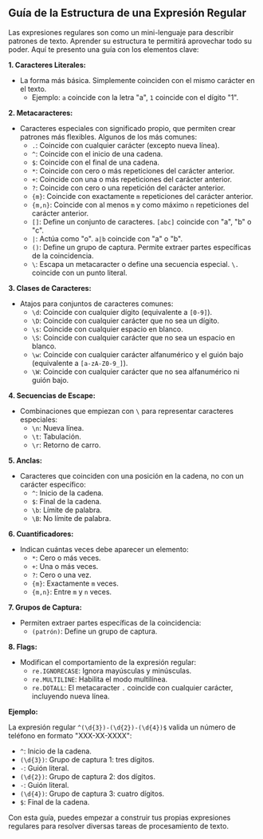 ## Guía de la Estructura de una Expresión Regular

Las expresiones regulares son como un mini-lenguaje para describir patrones de texto.  Aprender su estructura te permitirá aprovechar todo su poder. Aquí te presento una guía con los elementos clave:

**1. Caracteres Literales:**

* La forma más básica. Simplemente coinciden con el mismo carácter en el texto.
    * Ejemplo: `a` coincide con la letra "a", `1` coincide con el dígito "1".

**2. Metacaracteres:**

* Caracteres especiales con significado propio, que permiten crear patrones más flexibles. Algunos de los más comunes:
    * `.`: Coincide con cualquier carácter (excepto nueva línea).
    * `^`: Coincide con el inicio de una cadena.
    * `$`: Coincide con el final de una cadena.
    * `*`: Coincide con cero o más repeticiones del carácter anterior.
    * `+`: Coincide con una o más repeticiones del carácter anterior.
    * `?`: Coincide con cero o una repetición del carácter anterior.
    * `{m}`: Coincide con exactamente `m` repeticiones del carácter anterior.
    * `{m,n}`: Coincide con al menos `m` y como máximo `n` repeticiones del carácter anterior.
    * `[]`: Define un conjunto de caracteres. `[abc]` coincide con "a", "b" o "c".
    * `|`: Actúa como "o". `a|b` coincide con "a" o "b".
    * `()`: Define un grupo de captura. Permite extraer partes específicas de la coincidencia.
    * `\`: Escapa un metacaracter o define una secuencia especial. `\.` coincide con un punto literal.

**3. Clases de Caracteres:**

* Atajos para conjuntos de caracteres comunes:
    * `\d`: Coincide con cualquier dígito (equivalente a `[0-9]`).
    * `\D`: Coincide con cualquier carácter que no sea un dígito.
    * `\s`: Coincide con cualquier espacio en blanco.
    * `\S`: Coincide con cualquier carácter que no sea un espacio en blanco.
    * `\w`: Coincide con cualquier carácter alfanumérico y el guión bajo (equivalente a `[a-zA-Z0-9_]`).
    * `\W`: Coincide con cualquier carácter que no sea alfanumérico ni guión bajo.

**4. Secuencias de Escape:**

* Combinaciones que empiezan con `\` para representar caracteres especiales:
    * `\n`: Nueva línea.
    * `\t`: Tabulación.
    * `\r`: Retorno de carro.

**5. Anclas:**

* Caracteres que coinciden con una posición en la cadena, no con un carácter específico:
    * `^`: Inicio de la cadena.
    * `$`: Final de la cadena.
    * `\b`: Límite de palabra.
    * `\B`: No límite de palabra.

**6. Cuantificadores:**

* Indican cuántas veces debe aparecer un elemento:
    * `*`: Cero o más veces.
    * `+`: Una o más veces.
    * `?`: Cero o una vez.
    * `{m}`: Exactamente `m` veces.
    * `{m,n}`: Entre `m` y `n` veces.

**7. Grupos de Captura:**

* Permiten extraer partes específicas de la coincidencia:
    * `(patrón)`: Define un grupo de captura.

**8. Flags:**

* Modifican el comportamiento de la expresión regular:
    * `re.IGNORECASE`: Ignora mayúsculas y minúsculas.
    * `re.MULTILINE`: Habilita el modo multilínea.
    * `re.DOTALL`: El metacaracter `.` coincide con cualquier carácter, incluyendo nueva línea.

**Ejemplo:**

La expresión regular `^(\d{3})-(\d{2})-(\d{4})$` valida un número de teléfono en formato "XXX-XX-XXXX":

* `^`: Inicio de la cadena.
* `(\d{3})`: Grupo de captura 1: tres dígitos.
* `-`: Guión literal.
* `(\d{2})`: Grupo de captura 2: dos dígitos.
* `-`: Guión literal.
* `(\d{4})`: Grupo de captura 3: cuatro dígitos.
* `$`: Final de la cadena.

Con esta guía, puedes empezar a construir tus propias expresiones regulares para resolver diversas tareas de procesamiento de texto.